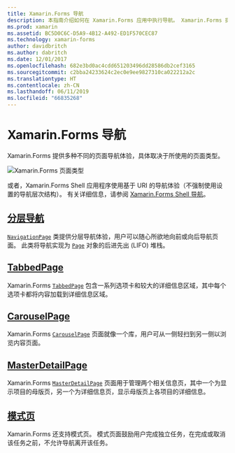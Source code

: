 ```yaml
---
title: Xamarin.Forms 导航
description: 本指南介绍如何在 Xamarin.Forms 应用中执行导航。 Xamarin.Forms 提供多种不同的页面导航体验，具体取决于所使用的页面类型。
ms.prod: xamarin
ms.assetid: BC5D0C6C-D5A9-4B12-A492-ED1F570CEC87
ms.technology: xamarin-forms
author: davidbritch
ms.author: dabritch
ms.date: 12/01/2017
ms.openlocfilehash: 682e3bd0ac4cdd651203496dd28586db2cef3165
ms.sourcegitcommit: c2bba24233624c2ec0e9ee9827310ca022212a2c
ms.translationtype: HT
ms.contentlocale: zh-CN
ms.lasthandoff: 06/11/2019
ms.locfileid: "66835268"
---
```

# <a name="xamarinforms-navigation"></a>Xamarin.Forms 导航

Xamarin.Forms 提供多种不同的页面导航体验，具体取决于所使用的页面类型。 

![](images/page-types.png "Xamarin.Forms 页面类型")

或者，Xamarin.Forms Shell 应用程序使用基于 URI 的导航体验（不强制使用设置的导航层次结构）。 有关详细信息，请参阅 [Xamarin.Forms Shell 导航](~/xamarin-forms/app-fundamentals/shell/navigation.md)。

## <a name="hierarchical-navigationhierarchicalmd"></a>[分层导航](hierarchical.md)

[`NavigationPage`](xref:Xamarin.Forms.NavigationPage) 类提供分层导航体验，用户可以随心所欲地向前或向后导航页面。 此类将导航实现为 [`Page`](xref:Xamarin.Forms.Page) 对象的后进先出 (LIFO) 堆栈。

## <a name="tabbedpagetabbed-pagemd"></a>[TabbedPage](tabbed-page.md)

Xamarin.Forms [`TabbedPage`](xref:Xamarin.Forms.TabbedPage) 包含一系列选项卡和较大的详细信息区域，其中每个选项卡都将内容加载到详细信息区域。

## <a name="carouselpagecarousel-pagemd"></a>[CarouselPage](carousel-page.md)

Xamarin.Forms [`CarouselPage`](xref:Xamarin.Forms.CarouselPage) 页面就像一个库，用户可从一侧轻扫到另一侧以浏览内容页面。

## <a name="masterdetailpagemaster-detail-pagemd"></a>[MasterDetailPage](master-detail-page.md)

Xamarin.Forms [`MasterDetailPage`](xref:Xamarin.Forms.MasterDetailPage) 页面用于管理两个相关信息页，其中一个为显示项目的母版页，另一个为详细信息页，显示母版页上各项目的详细信息。

## <a name="modal-pagesmodalmd"></a>[模式页](modal.md)

Xamarin.Forms 还支持模式页。 模式页面鼓励用户完成独立任务，在完成或取消该任务之前，不允许导航离开该任务。
